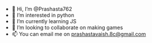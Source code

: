 - 👋 Hi, I’m @Prashasta762
- 👀 I’m interested in python
- 🌱 I’m currently learning JS
- 💞️ I’m looking to collaborate on making games
- 📫 You can email me on prashastavaish.8c@gmail.com

<!---
Prashasta762/Prashasta762 is a ✨ special ✨ repository because its `README.md` (this file) appears on your GitHub profile.
You can click the Preview link to take a look at your changes.
--->
